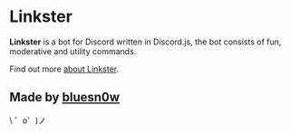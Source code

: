 Linkster
=================

**Linkster** is a bot for Discord written in Discord.js, the bot consists of fun, moderative and utility commands.

Find out more [about Linkster](https://discord.gg/kydyETz).

Made by [bluesn0w](https://twitter.com/bsn0w_)
-------------------

\ ゜o゜)ノ

